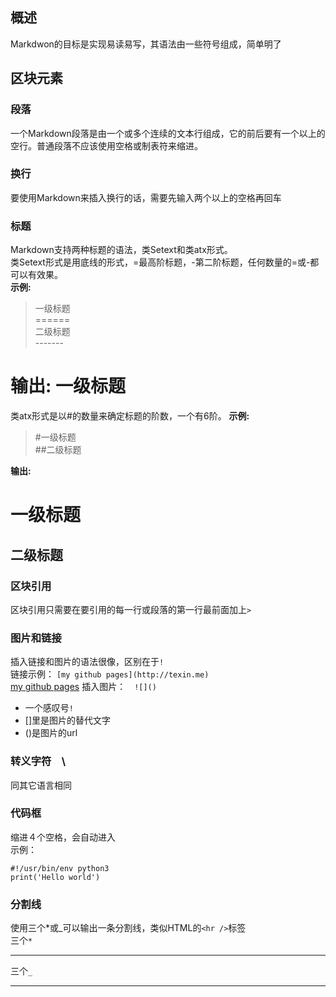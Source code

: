 ## **概述**

Markdwon的目标是实现易读易写，其语法由一些符号组成，简单明了

## **区块元素**
### 段落
一个Markdown段落是由一个或多个连续的文本行组成，它的前后要有一个以上的空行。普通段落不应该使用空格或制表符来缩进。
### 换行
要使用Markdown来插入换行的话，需要先输入两个以上的空格再回车
### 标题
Markdown支持两种标题的语法，类Setext和类atx形式。  
类Setext形式是用底线的形式，=最高阶标题，-第二阶标题，任何数量的=或-都可以有效果。   
**示例:**  
>    一级标题  
     ======   
     二级标题  
     -------  

**输出:**
一级标题
======  

  
类atx形式是以#的数量来确定标题的阶数，一个有6阶。
**示例:**  
>   #一级标题  
    ##二级标题  

**输出:**
# 一级标题
## 二级标题

### 区块引用
区块引用只需要在要引用的每一行或段落的第一行最前面加上`>`  

### **图片和链接**  
插入链接和图片的语法很像，区别在于`!`  
链接示例：  `[my github pages](http://texin.me)`   
[my github pages](http://texin.me)
插入图片：　`![]()` 
 
* 一个感叹号`!`
* []里是图片的替代文字
* ()是图片的url

### 转义字符　\
同其它语言相同　　　
### 代码框
缩进４个空格，会自动进入　  
示例：　　  

    #!/usr/bin/env python3   
    print('Hello world')
     

### 分割线
使用三个*或_可以输出一条分割线，类似HTML的`<hr />`标签  
三个`*`   

***  
三个`_`   

___
